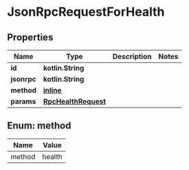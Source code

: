 
# JsonRpcRequestForHealth

## Properties
| Name | Type | Description | Notes |
| ------------ | ------------- | ------------- | ------------- |
| **id** | **kotlin.String** |  |  |
| **jsonrpc** | **kotlin.String** |  |  |
| **method** | [**inline**](#Method) |  |  |
| **params** | [**RpcHealthRequest**](RpcHealthRequest.md) |  |  |


<a id="Method"></a>
## Enum: method
| Name | Value |
| ---- | ----- |
| method | health |



